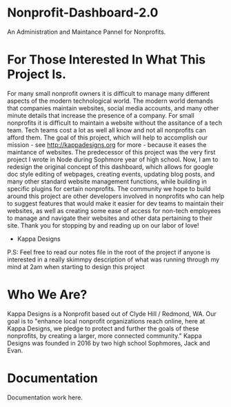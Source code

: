 # Nonprofit-Dashboard-2.0

An Administration and Maintance Pannel for Nonprofits.

# For Those Interested In What This Project Is.

For many small nonprofit owners it is difficult to manage many different aspects of the modern technological world. The modern world demands that companies
maintain websites, social media accounts, and many other minute details that increase the presence of a company. For small nonprofits it is difficult to maintain
a website without the assitance of a tech team. Tech teams cost a lot as well all know and not all nonprofits can afford them. The goal of this project, which will
help to accomplish our mission - see http://kappadesigns.org for more - because it eases the maintance of websites. The predecessor of this project was the very first
project I wrote in Node during Sophmore year of high school. Now, I am to redesign the original concept of this dashboard, which allows for google doc style editing of
webpages, creating events, updating blog posts, and many other standard website management functions, while building in specific plugins for certain nonprofits. The community
we hope to build around this project are other developers involved in nonprofits who can help to suggest features that would make it easier for dev teams to maintain
their websites, as well as creating some ease of access for non-tech employees to manage and navigate their websites and other data pertaining to their site. Thank you for
stopping by and reading up on our labor of love!
- Kappa Designs

P.S: Feel free to read our notes file in the root of the project if anyone is interested in a really skimmpy description of what was running through my mind at 2am
when starting to design this project

# Who We Are?

Kappa Designs is a Nonprofit based out of Clyde Hill / Redmond, WA. Our goal is to "enhance local nonprofit organizations reach online, here at Kappa Designs, 
we pledge to protect and further the goals of these nonprofits, by creating a larger, more connected community." Kappa Designs was founded in 2016 by two 
high school Sophmores, Jack and Evan.

# Documentation

Documentation work here.